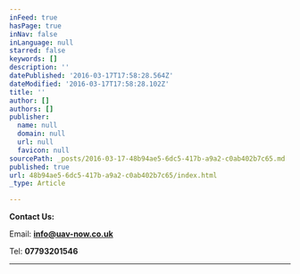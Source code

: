 ```yaml
---
inFeed: true
hasPage: true
inNav: false
inLanguage: null
starred: false
keywords: []
description: ''
datePublished: '2016-03-17T17:58:28.564Z'
dateModified: '2016-03-17T17:58:28.102Z'
title: ''
author: []
authors: []
publisher:
  name: null
  domain: null
  url: null
  favicon: null
sourcePath: _posts/2016-03-17-48b94ae5-6dc5-417b-a9a2-c0ab402b7c65.md
published: true
url: 48b94ae5-6dc5-417b-a9a2-c0ab402b7c65/index.html
_type: Article

---
```

**Contact Us:**

Email: **[info@uav-now.co.uk][0]**

Tel: **07793201546**

****

[0]: info@uav-now.co.uk